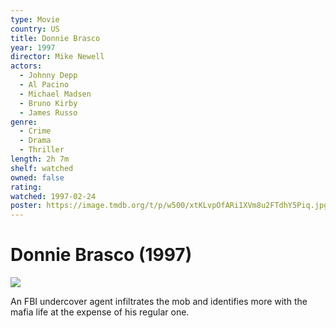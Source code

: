 ```yaml
---
type: Movie
country: US
title: Donnie Brasco
year: 1997
director: Mike Newell
actors:
  - Johnny Depp
  - Al Pacino
  - Michael Madsen
  - Bruno Kirby
  - James Russo
genre:
  - Crime
  - Drama
  - Thriller
length: 2h 7m
shelf: watched
owned: false
rating:
watched: 1997-02-24
poster: https://image.tmdb.org/t/p/w500/xtKLvpOfARi1XVm8u2FTdhY5Piq.jpg
---
```


# Donnie Brasco (1997)

![](https://image.tmdb.org/t/p/w500/xtKLvpOfARi1XVm8u2FTdhY5Piq.jpg)

An FBI undercover agent infiltrates the mob and identifies more with the mafia life at the expense of his regular one.